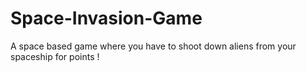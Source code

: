 # Space-Invasion-Game
A space based game where you have to shoot down aliens from your spaceship for points !
